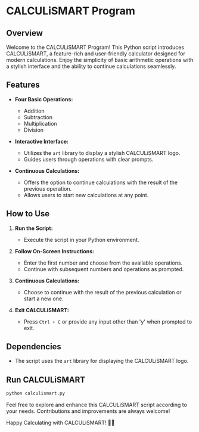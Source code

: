 # CALCULiSMART Program

## Overview

Welcome to the CALCULiSMART Program! This Python script introduces CALCULiSMART, a feature-rich and user-friendly calculator designed for modern calculations. Enjoy the simplicity of basic arithmetic operations with a stylish interface and the ability to continue calculations seamlessly.

## Features

- **Four Basic Operations:**
  - Addition
  - Subtraction
  - Multiplication
  - Division

- **Interactive Interface:**
  - Utilizes the `art` library to display a stylish CALCULiSMART logo.
  - Guides users through operations with clear prompts.

- **Continuous Calculations:**
  - Offers the option to continue calculations with the result of the previous operation.
  - Allows users to start new calculations at any point.

## How to Use

1. **Run the Script:**
   - Execute the script in your Python environment.

2. **Follow On-Screen Instructions:**
   - Enter the first number and choose from the available operations.
   - Continue with subsequent numbers and operations as prompted.

3. **Continuous Calculations:**
   - Choose to continue with the result of the previous calculation or start a new one.

4. **Exit CALCULiSMART:**
   - Press `Ctrl + C` or provide any input other than 'y' when prompted to exit.

## Dependencies

- The script uses the `art` library for displaying the CALCULiSMART logo.

## Run CALCULiSMART

```bash
python calculismart.py
```

Feel free to explore and enhance this CALCULiSMART script according to your needs. Contributions and improvements are always welcome!

Happy Calculating with CALCULiSMART! 🧮✨